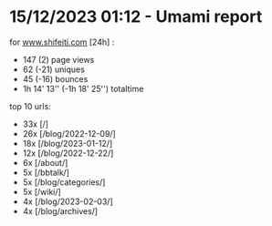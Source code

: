 # 15/12/2023 01:12 - Umami report
for www.shifeiti.com [24h] :

 - 147 (2) page views
 - 62 (-21) uniques
 - 45 (-16) bounces
 - 1h 14' 13'' (-1h 18' 25'') totaltime


top 10 urls:
 - 33x [/]
 - 26x [/blog/2022-12-09/]
 - 18x [/blog/2023-01-12/]
 - 12x [/blog/2022-12-22/]
 - 6x [/about/]
 - 5x [/bbtalk/]
 - 5x [/blog/categories/]
 - 5x [/wiki/]
 - 4x [/blog/2023-02-03/]
 - 4x [/blog/archives/]


